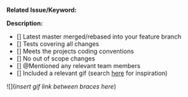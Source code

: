 **Related Issue/Keyword:**

**Description:**



- [] Latest master merged/rebased into your feature branch
- [] Tests covering all changes 
- [] Meets the projects coding conventions
- [] No out of scope changes
- [] @Mentioned any relevant team members 
- [] Included a relevant gif (search [here](https://giphy.com/) for inspiration)

![](*insert gif link between braces here*)
